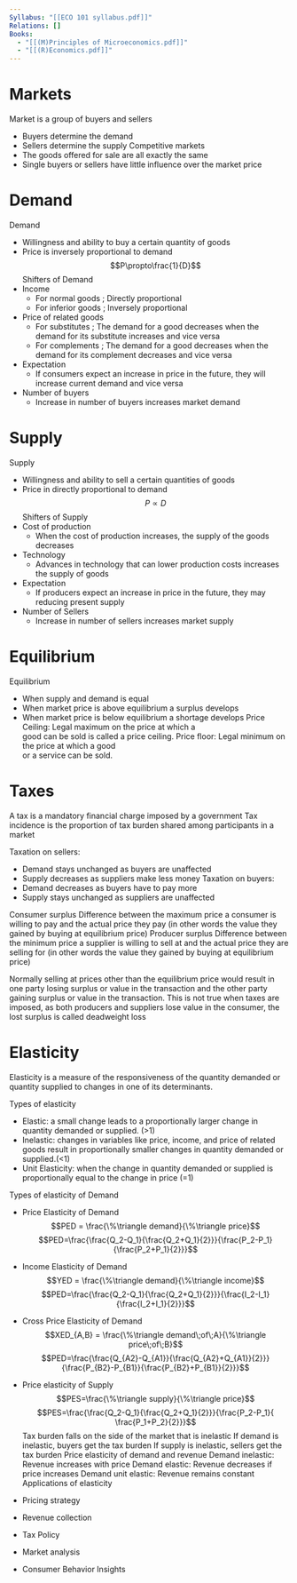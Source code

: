```yaml
---
Syllabus: "[[ECO 101 syllabus.pdf]]"
Relations: []
Books:
  - "[[(M)Principles of Microeconomics.pdf]]"
  - "[[(R)Economics.pdf]]"
---
```

# Markets
Market is a group of buyers and sellers
- Buyers determine the demand 
- Sellers determine the supply 
Competitive markets
- The goods offered for sale are all exactly the same
- Single buyers or sellers have little influence over the market price
# Demand
Demand
- Willingness and ability to buy a certain quantity of goods
- Price is inversely proportional to demand$$P\propto\frac{1}{D}$$
Shifters of Demand
- Income
	- For normal goods ; Directly proportional
	- For inferior goods ; Inversely proportional 
- Price of related goods
	- For substitutes ; The demand for a good decreases when the demand for its substitute increases and vice versa
	- For complements ; The demand for a good decreases when the demand for its complement decreases and vice versa
- Expectation
	- If consumers expect an increase in price in the future, they will increase current demand and vice versa
- Number of buyers
	- Increase in number of buyers increases market demand
# Supply
Supply
- Willingness and ability to sell a certain quantities of goods
- Price in directly proportional to demand$$P\propto D$$
Shifters of Supply
- Cost of production
	- When the cost of production increases, the supply of the goods decreases
- Technology
	- Advances in technology that can lower production costs increases the supply of goods
- Expectation
	- If producers expect an increase in price in the future, they may reducing present supply
- Number of Sellers
	- Increase in number of sellers increases market supply
# Equilibrium
Equilibrium
- When supply and demand is equal
- When market price is above equilibrium a surplus develops
- When market price is below equilibrium a shortage develops
Price Ceiling: Legal maximum on the price at which a  
good can be sold is called a price ceiling.
Price floor: Legal minimum on the price at which a good  
or a service can be sold.
# Taxes
A tax is a mandatory financial charge imposed by a government 
Tax incidence is the proportion of tax burden shared among participants in a market

Taxation on sellers:
- Demand stays unchanged as buyers are unaffected
- Supply decreases as suppliers make less money
Taxation on buyers:
- Demand decreases as buyers have to pay more
- Supply stays unchanged as suppliers are unaffected

Consumer surplus 
	Difference between the maximum price a consumer is willing to pay and the actual price they pay (in other words the value they gained by buying at equilibrium price)
Producer surplus
	Difference between the minimum price a supplier is willing to sell at and the actual price they are selling for (in other words the value they gained by buying at equilibrium price)

Normally selling at prices other than the equilibrium price would result in one party losing surplus or value in the transaction and the other party gaining surplus or value in the transaction.
This is not true when taxes are imposed, as both producers and suppliers lose value in the consumer, the lost surplus is called deadweight loss 
# Elasticity 
Elasticity is a measure of the responsiveness of the quantity demanded or quantity supplied to changes in one of its determinants.

Types of elasticity
- Elastic: a small change leads to a proportionally larger change in quantity demanded or supplied. (>1)
- Inelastic: changes in variables like price, income, and price of related goods result in proportionally smaller changes in quantity demanded or supplied.(<1)
- Unit Elasticity: when the change in quantity demanded or supplied is proportionally equal to the change in price (=1)

Types of elasticity of Demand
- Price Elasticity of Demand
	$$PED = \frac{\%\triangle demand}{\%\triangle price}$$
	$$PED=\frac{\frac{Q_2-Q_1}{\frac{Q_2+Q_1}{2}}}{\frac{P_2-P_1}{\frac{P_2+P_1}{2}}}$$
	
- Income Elasticity of Demand
	$$YED = \frac{\%\triangle demand}{\%\triangle income}$$$$PED=\frac{\frac{Q_2-Q_1}{\frac{Q_2+Q_1}{2}}}{\frac{I_2-I_1}{\frac{I_2+I_1}{2}}}$$
- Cross Price Elasticity of Demand
	$$XED_{A,B} = \frac{\%\triangle demand\;of\;A}{\%\triangle price\;of\;B}$$$$PED=\frac{\frac{Q_{A2}-Q_{A1}}{\frac{Q_{A2}+Q_{A1}}{2}}}{\frac{P_{B2}-P_{B1}}{\frac{P_{B2}+P_{B1}}{2}}}$$
- Price elasticity of Supply
	$$PES=\frac{\%\triangle supply}{\%\triangle price}$$
	$$PES=\frac{\frac{Q_2-Q_1}{\frac{Q_2+Q_1}{2}}}{\frac{P_2-P_1}{
\frac{P_1+P_2}{2}}}$$
Tax burden falls on the side of the market that is inelastic
	If demand is inelastic, buyers get the tax burden
	If supply is inelastic, sellers get the tax burden
Price elasticity of demand and revenue
	Demand inelastic: Revenue increases with price 
	Demand elastic: Revenue decreases if price increases
	Demand unit elastic: Revenue remains constant
Applications of elasticity
- Pricing strategy
- Revenue collection
- Tax Policy
- Market analysis
- Consumer Behavior Insights